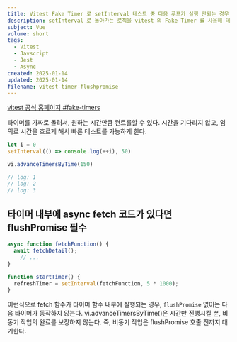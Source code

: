 ```yaml
---
title: Vitest Fake Timer 로 setInterval 테스트 중 다음 루프가 실행 안되는 경우
description: setInterval 로 돌아가는 로직을 vitest 의 Fake Timer 를 사용해 테스트. fetch 함수가 포함된 interval 로직은 flushPromise 없이 다음 루프가 돌지 않음.
subject: Vue
volume: short
tags: 
  - Vitest
  - Javscript
  - Jest
  - Async
created: 2025-01-14
updated: 2025-01-14
filename: vitest-timer-flushpromise
---
```


[vitest 공식 홈페이지 #fake-timers](https://vitest.dev/api/vi#fake-timers)

타이머를 가짜로 돌려서, 원하는 시간만큼 컨트롤할 수 있다. 시간을 기다리지 않고, 임의로 시간을 흐르게 해서 빠른 테스트를 가능하게 한다.

```ts
let i = 0
setInterval(() => console.log(++i), 50)

vi.advanceTimersByTime(150)

// log: 1
// log: 2
// log: 3
```

## 타이머 내부에 async fetch 코드가 있다면 flushPromise 필수

```ts
async function fetchFunction() {
  await fetchDetail();
	// ...
}

function startTimer() {
  refreshTimer = setInterval(fetchFunction, 5 * 1000);
}
```

이런식으로 fetch 함수가 타이머 함수 내부에 실행되는 경우, `flushPromise` 없이는 다음 타이머가 동작하지 않는다. vi.advanceTimersByTime()은 시간만 진행시킬 뿐, 비동기 작업의 완료를 보장하지 않는다. 즉, 비동기 작업은 flushPromise 호출 전까지 대기한다. 




